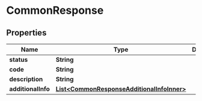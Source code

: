 

# CommonResponse


## Properties

| Name | Type | Description | Notes |
|------------ | ------------- | ------------- | -------------|
|**status** | **String** |  |  |
|**code** | **String** |  |  |
|**description** | **String** |  |  |
|**additionalInfo** | [**List&lt;CommonResponseAdditionalInfoInner&gt;**](CommonResponseAdditionalInfoInner.md) |  |  [optional] |



